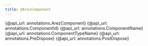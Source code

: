 ```yaml
---
title: @ArezComponent
---
```


{@api_url: annotations.ArezComponent}
{@api_url: annotations.ComponentId}
{@api_url: annotations.ComponentName}
{@api_url: annotations.ComponentTypeName}
{@api_url: annotations.PreDispose}
{@api_url: annotations.PostDispose}
